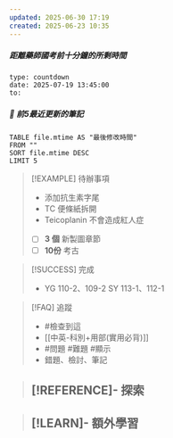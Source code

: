 ```yaml
---
updated: 2025-06-30 17:19
created: 2025-06-23 10:35
---
```

##### 距離藥師國考前十分鐘的所剩時間
```widgets
type: countdown
date: 2025-07-19 13:45:00
to:
```

##### 📝 前5最近更新的筆記
```dataview
TABLE file.mtime AS "最後修改時間"
FROM ""
SORT file.mtime DESC
LIMIT 5

```

> [!EXAMPLE] 待辦事項
>  - 添加抗生素字尾
>  - TC 便條紙拆開
>  - Teicoplanin 不會造成紅人症
>  - [ ] **3 個** 新製圖章節
>  - [ ] **10份** 考古

> [!SUCCESS] 完成
>- YG 110-2、109-2
>  SY 113-1、112-1

> [!FAQ] 追蹤
>  - #檢查到這
>  - [[中英-科別+用部(實用必背)]]
>  - #問題 #難題 #顯示 
>  - 錯題、檢討、筆記

> [!REFERENCE]- 探索
> - 

> [!LEARN]- 額外學習
> - 